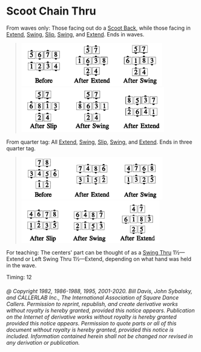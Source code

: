 
# Scoot Chain Thru

From waves only: Those facing out do a
[Scoot Back](../ms/scoot_back.md),
while those facing in
[Extend](../b2/extend.md),
[Swing](swing.md),
[Slip](slip.md),
[Swing](swing.md), and
[Extend](../b2/extend.md). Ends in waves.

> 
> ![alt](scoot_chain_thru_1a.png)![alt](scoot_chain_thru_1b.png)![alt](scoot_chain_thru_1c.png)![alt](scoot_chain_thru_1d.png)![alt](scoot_chain_thru_1e.png)![alt](scoot_chain_thru_1f.png)
> 

From quarter tag: All
[Extend](../b2/extend.md),
[Swing](swing.md),
[Slip](slip.md),
[Swing](swing.md), and
[Extend](../b2/extend.md). Ends in three quarter tag.


> 
> ![alt](scoot_chain_thru_2a.png)![alt](scoot_chain_thru_2b.png)![alt](scoot_chain_thru_2c.png)![alt](scoot_chain_thru_2d.png)![alt](scoot_chain_thru_2e.png)![alt](scoot_chain_thru_2f.png)
> 

For teaching: The centers' part can be thought of as a
[Swing Thru](../b2/swing_thru.md)
1½—Extend or Left Swing Thru 1½—Extend,
depending on what hand
was held in the wave.

Timing: 12

###### @ Copyright 1982, 1986-1988, 1995, 2001-2020. Bill Davis, John Sybalsky, and CALLERLAB Inc., The International Association of Square Dance Callers. Permission to reprint, republish, and create derivative works without royalty is hereby granted, provided this notice appears. Publication on the Internet of derivative works without royalty is hereby granted provided this notice appears. Permission to quote parts or all of this document without royalty is hereby granted, provided this notice is included. Information contained herein shall not be changed nor revised in any derivation or publication.
